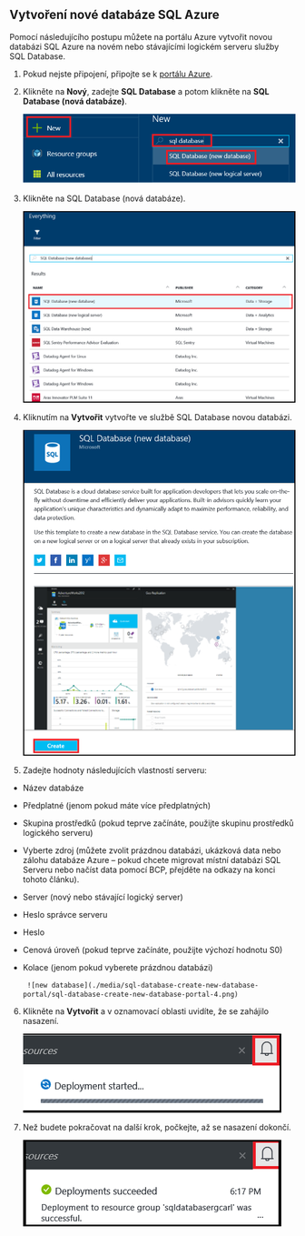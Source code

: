 
<!--
includes/sql-database-create-new-database-portal.md

Latest Freshness check:  2016-04-11 , carlrab.

As of circa 2016-04-11, the following topics might include this include:
articles/sql-database/sql-database-get-started-tutorial.md

-->
## Vytvoření nové databáze SQL Azure

Pomocí následujícího postupu můžete na portálu Azure vytvořit novou databázi SQL Azure na novém nebo stávajícími logickém serveru služby SQL Database.

1. Pokud nejste připojení, připojte se k [portálu Azure](http://portal.azure.com).
2. Klikněte na **Nový**, zadejte **SQL Database** a potom klikněte na **SQL Database (nová databáze)**.

     ![Nová databáze](./media/sql-database-create-new-database-portal/sql-database-create-new-database-portal-1.png)

3. Klikněte na SQL Database (nová databáze).

     ![Nová databáze](./media/sql-database-create-new-database-portal/sql-database-create-new-database-portal-2.png)
   
4. Kliknutím na **Vytvořit** vytvořte ve službě SQL Database novou databázi.

     ![Nová databáze](./media/sql-database-create-new-database-portal/sql-database-create-new-database-portal-3.png)

5. Zadejte hodnoty následujících vlastností serveru:

 - Název databáze
 - Předplatné (jenom pokud máte více předplatných)
 - Skupina prostředků (pokud teprve začínáte, použijte skupinu prostředků logického serveru)
 - Vyberte zdroj (můžete zvolit prázdnou databázi, ukázková data nebo zálohu databáze Azure – pokud chcete migrovat místní databázi SQL Serveru nebo načíst data pomocí BCP, přejděte na odkazy na konci tohoto článku).
 - Server (nový nebo stávající logický server)
 - Heslo správce serveru
 - Heslo
 - Cenová úroveň (pokud teprve začínáte, použijte výchozí hodnotu S0)
 - Kolace (jenom pokud vyberete prázdnou databázi)

        ![new database](./media/sql-database-create-new-database-portal/sql-database-create-new-database-portal-4.png)

6.  Klikněte na **Vytvořit** a v oznamovací oblasti uvidíte, že se zahájilo nasazení.

     ![Nová databáze](./media/sql-database-create-new-database-portal/sql-database-create-new-database-portal-5.png)

7. Než budete pokračovat na další krok, počkejte, až se nasazení dokončí.

     ![Nová databáze](./media/sql-database-create-new-database-portal/sql-database-create-new-database-portal-6.png)



<!--HONumber=Aug16_HO4-->


